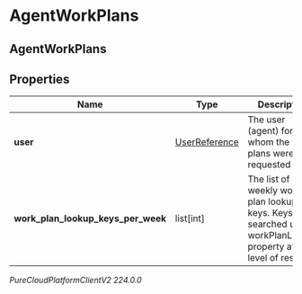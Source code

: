# AgentWorkPlans

## AgentWorkPlans

## Properties

|Name | Type | Description | Notes|
|------------ | ------------- | ------------- | -------------|
| **user** | [UserReference](UserReference) | The user (agent) for whom the work plans were requested | |
| **work_plan_lookup_keys_per_week** | list[int] | The list of weekly work plan lookup keys. Keys to be searched under workPlanLookup property at top level of result | |



_PureCloudPlatformClientV2 224.0.0_

